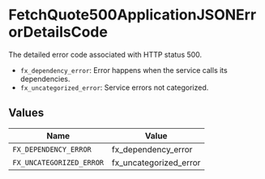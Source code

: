 # FetchQuote500ApplicationJSONErrorDetailsCode

The detailed error code associated with HTTP status 500.
* `fx_dependency_error`: Error happens when the service calls its dependencies.
* `fx_uncategorized_error`: Service errors not categorized.



## Values

| Name                     | Value                    |
| ------------------------ | ------------------------ |
| `FX_DEPENDENCY_ERROR`    | fx_dependency_error      |
| `FX_UNCATEGORIZED_ERROR` | fx_uncategorized_error   |